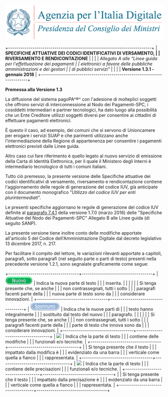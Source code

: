 ![](../images/header.png)

+-----------------------------------------------------------------------+
| **SPECIFICHE ATTUATIVE DEI CODICI IDENTIFICATIVI DI VERSAMENTO,       |
| RIVERSAMENTO E RENDICONTAZIONE**                                      |
|                                                                       |
| *Allegato A alle \"Linee guida per l\'effettuazione dei pagamenti     |
| elettronici a favore delle* *pubbliche amministrazioni e dei gestori  |
| di pubblici servizi\"*                                                |
|                                                                       |
| **Versione 1.3.1 - gennaio 2018**                                     |
+-----------------------------------------------------------------------+

**Premessa alla Versione 1.3**

La diffusione del sistema pagoPA^®^ con l\'adesione di molteplici
soggetti che offrono servizi di interconnessione al Nodo dei
Pagamenti-SPC, i cosiddetti intermediari e partner tecnologici, ha dato
luogo alla possibilità che un Ente Creditore utilizzi soggetti diversi
per consentire ai cittadini di effettuare pagamenti elettronici.

È questo il caso, ad esempio, dei comuni che si servono di Unioncamere
per erogare i servizi SUAP e che parimenti utilizzano anche
l\'intermediazione della Regione di appartenenza per consentire i
pagamenti elettronici previsti dalle Linee guida.

Altro caso cui fare riferimento è quello legato al nuovo servizio di
emissione della Carta di Identità Elettronica, per il quale il Ministero
degli Interni è intermediario tecnologico di tutti i comuni italiani.

Tutto ciò premesso, la presente versione delle Specifiche attuative dei
codici identificativi di versamento, riversamento e rendicontazione
contiene l\'aggiornamento delle regole di generazione del codice IUV,
già anticipate con il documento monografico \"*Utilizzo del codice IUV
per enti plurintermediati*\".

Le presenti specifiche aggiornano le regole di generazione del codice
IUV definite al [paragrafo
7.4.1](http://pagopa-specifichepagamenti.readthedocs.io/it/latest/_docs/Capitolo7.html#il-numero-avviso-e-larchivio-dei-pagamenti-in-attesa)
della versione 1.7.0 (marzo 2016) delle \"Specifiche Attuative del Nodo
dei Pagamenti-SPC\" Allegato B alle Linee guida (di seguito SANP).

La presente versione tiene inoltre conto delle modifiche apportate
all\'articolo 5 del Codice dell\'Amministrazione Digitale dal decreto
legislativo 13 dicembre 2017, n. 217.

Per facilitare il compito del lettore, le variazioni rilevanti apportate
a capitoli, paragrafi, sotto paragrafi (nel seguito parte o parti di
testo) presenti nella precedente versione 1.2.1, sono segnalate
graficamente come segue:

+-----------------------------------+-----------------------------------+
| ![](../images/image4.png)         | Indica la nuova parte di testo    |
|                                   | inserita.                         |
|                                   |                                   |
|                                   | Si tenga presente che, se anche   |
|                                   | non contrassegnati, tutti i sotto |
|                                   | paragrafi facenti parte della     |
|                                   | nuova parte di testo sono da      |
|                                   | considerare innovazioni.          |
+-----------------------------------+-----------------------------------+
| ![](../images/image5.png)         | Indica che le nuove parti di      |
|                                   | testo hanno integralmente         |
|                                   | sostituito dal testo del nuovo    |
|                                   | paragrafo.                        |
|                                   |                                   |
|                                   | Si tenga presente che, se anche   |
|                                   | non contrassegnati, tutti i sotto |
|                                   | paragrafi facenti parte della     |
|                                   | parte di testo che innova sono da |
|                                   | considerare innovazioni.          |
+-----------------------------------+-----------------------------------+
| ![](media/image6.png)             | Indica che la parte di testo      |
|                                   | contiene delle modifiche          |
|                                   | funzionali e/o tecniche.          |
+-----------------------------------+-----------------------------------+
|                                   | Si tenga presente che il testo    |
|                                   | impattato dalla modifica è        |
|                                   | evidenziato da una barra          |
|                                   | verticale come quella a fianco    |
|                                   | rappresentata.                    |
+-----------------------------------+-----------------------------------+
| ![](media/image7.png)             | Indica che la parte di testo      |
|                                   | contiene delle precisazioni       |
|                                   | funzionali e/o tecniche.          |
+-----------------------------------+-----------------------------------+
|                                   | Si tenga presente che il testo    |
|                                   | impattato dalla precisazione è    |
|                                   | evidenziato da una barra          |
|                                   | verticale come quella a fianco    |
|                                   | rappresentata.                    |
+-----------------------------------+-----------------------------------+
